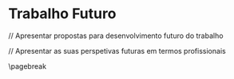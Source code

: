 
# Trabalho Futuro

// Apresentar propostas para desenvolvimento futuro do trabalho&#x20;

// Apresentar as suas perspetivas futuras em termos profissionais

\pagebreak